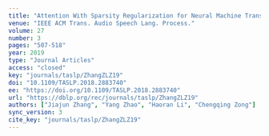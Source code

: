 ```yaml
---
title: "Attention With Sparsity Regularization for Neural Machine Translation and Summarization."
venue: "IEEE ACM Trans. Audio Speech Lang. Process."
volume: 27
number: 3
pages: "507-518"
year: 2019
type: "Journal Articles"
access: "closed"
key: "journals/taslp/ZhangZLZ19"
doi: "10.1109/TASLP.2018.2883740"
ee: "https://doi.org/10.1109/TASLP.2018.2883740"
url: "https://dblp.org/rec/journals/taslp/ZhangZLZ19"
authors: ["Jiajun Zhang", "Yang Zhao", "Haoran Li", "Chengqing Zong"]
sync_version: 3
cite_key: "journals/taslp/ZhangZLZ19"
---
```

